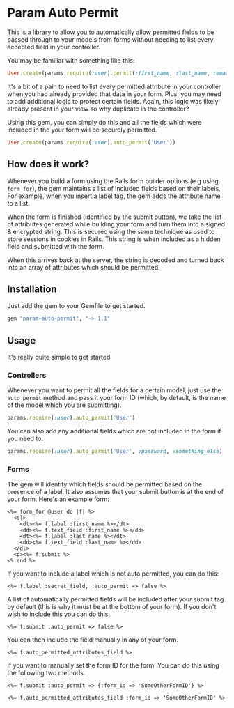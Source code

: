 # Param Auto Permit

This is a library to allow you to automatically allow permitted
fields to be passed through to your models from forms without
needing to list every accepted field in your controller.

You may be familiar with something like this:

```ruby
User.create(params.require(:user).permit(:first_name, :last_name, :email_address, :password, :password_confirmation))
```

It's a bit of a pain to need to list every permitted attribute in your
controller when you had already provided that data in your form.
Plus, you may need to add additional logic to protect certain
fields. Again, this logic was likely already present in your
view so why duplicate in the controller?

Using this gem, you can simply do this and all the fields which
were included in the your form will be securely permitted.

```ruby
User.create(params.require(:user).auto_permit('User'))
```

## How does it work?

Whenever you build a form using the Rails form builder options (e.g
using `form_for`), the gem maintains a list of included fields based
on their labels. For example, when you insert a label tag, the gem
adds the attribute name to a list.

When the form is finished (identified by the submit button), we take
the list of attributes generated while building your form and turn
them into a signed & encrypted string. This is secured using the same
technique as used to store sessions in cookies in Rails. This string
is when included as a hidden field and submitted with the form.

When this arrives back at the server, the string is decoded and
turned back into an array of attributes which should be permitted.

## Installation

Just add the gem to your Gemfile to get started.

```ruby
gem "param-auto-permit", "~> 1.1"
```

## Usage

It's really quite simple to get started.

### Controllers

Whenever you want to permit all the fields for a certain model, just use
the `auto_permit` method and pass it your form ID (which, by default, is the name
of the model which you are submitting).

```ruby
params.require(:user).auto_permit('User')
```

You can also add any additional fields which are not included
in the form if you need to.

```ruby
params.require(:user).auto_permit('User', :password, :something_else)
```

### Forms

The gem will identify which fields should be permitted based
on the presence of a label. It also assumes that your submit
button is at the end of your form. Here's an example form:

```erb
<%= form_for @user do |f| %>
  <dl>
    <dt><%= f.label :first_name %></dt>
    <dd><%= f.text_field :first_name %></dd>
    <dt><%= f.label :last_name %></dt>
    <dd><%= f.text_field :last_name %></dd>
  </dl>
  <p><%= f.submit %>
<% end %>
```

If you want to include a label which is not auto permitted,
you can do this:

```erb
<%= f.label :secret_field, :auto_permit => false %>
```

A list of automatically permitted fields will be included
after your submit tag by default (this is why it must be at
the bottom of your form). If you don't wish to include this
you can do this:

```erb
<%= f.submit :auto_permit => false %>
```

You can then include the field manually in any of your form.

```erb
<%= f.auto_permitted_attributes_field %>
```

If you want to manually set the form ID for the form. You can do this
using the following two methods.

```erb
<%= f.submit :auto_permit => {:form_id => 'SomeOtherFormID'} %>
```

```erb
<%= f.auto_permitted_attributes_field :form_id => 'SomeOtherFormID' %>
```
